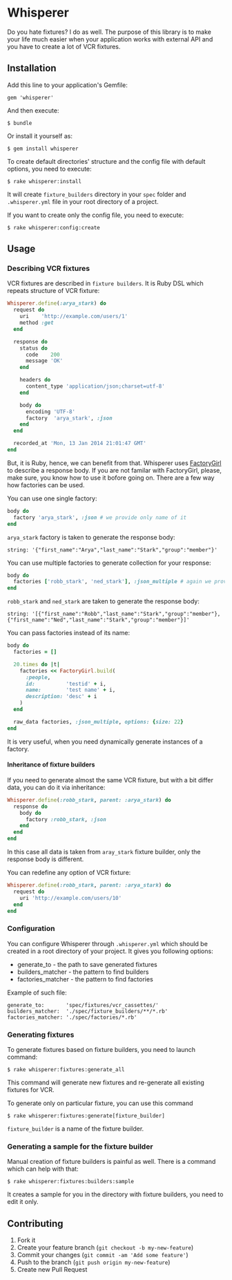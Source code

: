 # Whisperer

Do you hate fixtures? I do as well. The purpose of this library is to make your life much easier when your application works with external API and you have to create a lot of VCR fixtures.

## Installation

Add this line to your application's Gemfile:

    gem 'whisperer'

And then execute:

    $ bundle

Or install it yourself as:

    $ gem install whisperer

To create default directories' structure and the config file with default options, you need to execute:

    $ rake whisperer:install

It will create `fixture_builders` directory in your `spec` folder and `.whisperer.yml` file in your root directory of a project.

If you want to create only the config file, you need to execute:

    $ rake whisperer:config:create

## Usage

### Describing VCR fixtures

VCR fixtures are described in `fixture builders`. It is Ruby DSL which repeats structure of VCR fixture:

```ruby
Whisperer.define(:arya_stark) do
  request do
    uri    'http://example.com/users/1'
    method :get
  end

  response do
    status do
      code    200
      message 'OK'
    end

    headers do
      content_type 'application/json;charset=utf-8'
    end

    body do
      encoding 'UTF-8'
      factory  'arya_stark', :json
    end
  end

  recorded_at 'Mon, 13 Jan 2014 21:01:47 GMT'
end
```

But, it is Ruby, hence, we can benefit from that. Whisperer uses [FactoryGirl](/thoughtbot/factory_girl) to describe a response body. If you are not familar with FactoryGirl, please, make sure, you know how to use it bofore going on. There are a few way how factories can be used.

You can use one single factory:

```ruby
body do
  factory 'arya_stark', :json # we provide only name of it
end
```

`arya_stark` factory is taken to generate the response body:

```
string: '{"first_name":"Arya","last_name":"Stark","group":"member"}'
```

You can use multiple factories to generate collection for your response:

```ruby
body do
  factories ['robb_stark', 'ned_stark'], :json_multiple # again we provide only names of factories
end
```

`robb_stark` and `ned_stark` are taken to generate the response body:

```
string: '[{"first_name":"Robb","last_name":"Stark","group":"member"},{"first_name":"Ned","last_name":"Stark","group":"member"}]'
```

You can pass factories instead of its name:

```ruby
body do
  factories = []

  20.times do |t|
    factories << FactoryGirl.build(
      :people,
      id:          'testid' + i,
      name:        'test name' + i,
      description: 'desc' + i
    )
  end

  raw_data factories, :json_multiple, options: {size: 22}
end
```

It is very useful, when you need dynamically generate instances of a factory.

#### Inheritance of fixture builders

If you need to generate almost the same VCR fixture, but with a bit differ data, you can do it via inheritance:

```ruby
Whisperer.define(:robb_stark, parent: :arya_stark) do
  response do
    body do
      factory :robb_stark, :json
    end
  end
end
```

In this case all data is taken from `aray_stark` fixture builder, only the response body is different.

You can redefine any option of VCR fixture:

```ruby
Whisperer.define(:robb_stark, parent: :arya_stark) do
  request do
    uri 'http://example.com/users/10'
  end
end
```

### Configuration

You can configure Whisperer through `.whisperer.yml` which should be created in a root directory of your project. It gives you following options:

 - generate_to - the path to save generated fixtures
 - builders_matcher - the pattern to find builders
 - factories_matcher - the pattern to find factories

Example of such file:

```
generate_to:       'spec/fixtures/vcr_cassettes/'
builders_matcher:  './spec/fixture_builders/**/*.rb'
factories_matcher: './spec/factories/*.rb'
```

### Generating fixtures

To generate fixtures based on fixture builders, you need to launch command:

    $ rake whisperer:fixtures:generate_all

This command will generate new fixtures and re-generate all existing fixtures for VCR.

To generate only on particular fixture, you can use this command

    $ rake whisperer:fixtures:generate[fixture_builder]

`fixture_builder` is a name of the fixture builder.

### Generating a sample for the fixture builder

Manual creation of fixture builders is painful as well. There is a command which can help with that:


    $ rake whisperer:fixtures:builders:sample

It creates a sample for you in the directory with fixture builders, you need to edit it only.

## Contributing

1. Fork it
2. Create your feature branch (`git checkout -b my-new-feature`)
3. Commit your changes (`git commit -am 'Add some feature'`)
4. Push to the branch (`git push origin my-new-feature`)
5. Create new Pull Request
